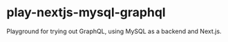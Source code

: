 # play-nextjs-mysql-graphql

Playground for trying out GraphQL, using MySQL as a backend and Next.js.
